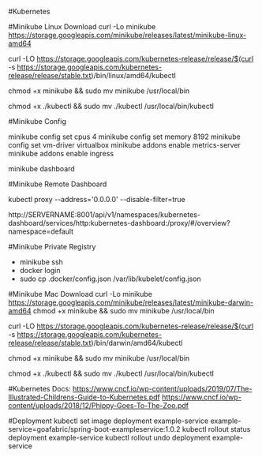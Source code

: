 #Kubernetes

#Minikube Linux Download 
curl -Lo minikube https://storage.googleapis.com/minikube/releases/latest/minikube-linux-amd64

curl -LO https://storage.googleapis.com/kubernetes-release/release/$(curl -s https://storage.googleapis.com/kubernetes-release/release/stable.txt)/bin/linux/amd64/kubectl

chmod +x minikube && sudo mv minikube /usr/local/bin

chmod +x ./kubectl && sudo mv ./kubectl /usr/local/bin/kubectl

#Minikube Config

minikube config set cpus 4
minikube config set memory 8192
minikube config set vm-driver virtualbox
minikube addons enable metrics-server
minikube addons enable ingress

minikube dashboard

#Minikube Remote Dashboard

kubectl proxy --address='0.0.0.0' --disable-filter=true

http://SERVERNAME:8001/api/v1/namespaces/kubernetes-dashboard/services/http:kubernetes-dashboard:/proxy/#/overview?namespace=default

#Minikube Private Registry
- minikube ssh
- docker login
- sudo cp .docker/config.json /var/lib/kubelet/config.json

#Minikube Mac Download
curl -Lo minikube https://storage.googleapis.com/minikube/releases/latest/minikube-darwin-amd64
chmod +x minikube && sudo mv minikube /usr/local/bin

curl -LO https://storage.googleapis.com/kubernetes-release/release/$(curl -s https://storage.googleapis.com/kubernetes-release/release/stable.txt)/bin/darwin/amd64/kubectl

chmod +x minikube && sudo mv minikube /usr/local/bin

chmod +x ./kubectl && sudo mv ./kubectl /usr/local/bin/kubectl

#Kubernetes Docs:
https://www.cncf.io/wp-content/uploads/2019/07/The-Illustrated-Childrens-Guide-to-Kubernetes.pdf
https://www.cncf.io/wp-content/uploads/2018/12/Phippy-Goes-To-The-Zoo.pdf

#Deployment
kubectl set image deployment example-service example-service=goafabric/spring-boot-exampleservice:1.0.2
kubectl rollout status deployment example-service
kubectl rollout undo deployment example-service